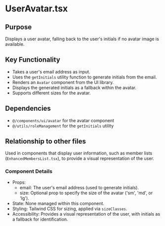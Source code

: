 # UserAvatar.tsx

## Purpose
Displays a user avatar, falling back to the user's initials if no avatar image is available.

## Key Functionality
- Takes a user's email address as input.
- Uses the `getInitials` utility function to generate initials from the email.
- Renders an `Avatar` component from the UI library.
- Displays the generated initials as a fallback within the avatar.
- Supports different sizes for the avatar.

## Dependencies
- `@/components/ui/avatar` for the avatar component
- `@/utils/roleManagement` for the `getInitials` utility

## Relationship to other files
Used in components that display user information, such as member lists (`EnhancedMembersList.tsx`), to provide a visual representation of the user.

### Component Details
- Props:
  - email: The user's email address (used to generate initials).
  - size: Optional prop to specify the size of the avatar ('sm', 'md', or 'lg').
- State: None managed within this component.
- Styling: Tailwind CSS for sizing, applied via `sizeClasses`.
- Accessibility: Provides a visual representation of the user, with initials as a fallback for identification.